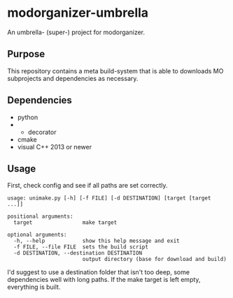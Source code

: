 # modorganizer-umbrella
An umbrella- (super-) project for modorganizer.

## Purpose
This repository contains a meta build-system that is able to downloads MO subprojects and dependencies as necessary.

## Dependencies
* python
* * decorator
* cmake
* visual C++ 2013 or newer

## Usage
First, check config and see if all paths are set correctly.

```
usage: unimake.py [-h] [-f FILE] [-d DESTINATION] [target [target ...]]

positional arguments:
  target                make target

optional arguments:
  -h, --help            show this help message and exit
  -f FILE, --file FILE  sets the build script
  -d DESTINATION, --destination DESTINATION
                        output directory (base for download and build)
```

I'd suggest to use a destination folder that isn't too deep, some dependencies well with long paths.
If the make target is left empty, everything is built.
